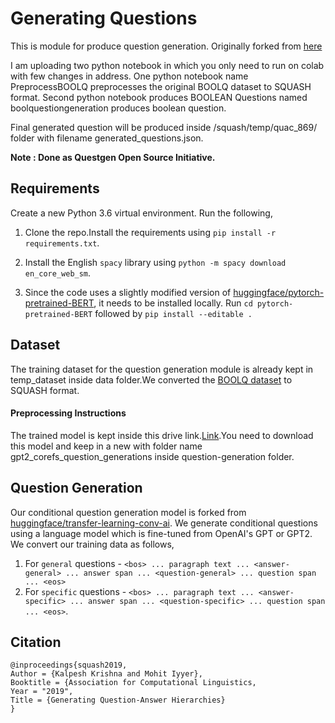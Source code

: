 # Generating Questions
This is module for produce question generation. Originally forked from [here](https://github.com/martiansideofthemoon/squash-generation)

I am uploading two python notebook in which you only need to run on colab with few changes in address.
One python notebook name PreprocessBOOLQ preprocesses the original BOOLQ dataset to SQUASH format.
Second python notebook produces BOOLEAN Questions named boolquestiongeneration produces boolean question.

Final generated question will be produced inside /squash/temp/quac_869/ folder with filename generated_questions.json.


<b>Note : Done as Questgen Open Source Initiative.</b>


## Requirements

Create a new Python 3.6 virtual environment. Run the following,

1. Clone the repo.Install the requirements using `pip install -r requirements.txt`.

2. Install the English `spacy` library using `python -m spacy download en_core_web_sm`.

2. Since the code uses a slightly modified version of [huggingface/pytorch-pretrained-BERT](https://github.com/huggingface/pytorch-pretrained-BERT), it needs to be installed locally. Run `cd pytorch-pretrained-BERT` followed by `pip install --editable .`

## Dataset

The training dataset for the question generation module is already kept in temp_dataset inside data folder.We converted the [BOOLQ dataset](https://github.com/google-research-datasets/boolean-questions) to SQUASH format.

#### Preprocessing Instructions

The trained model is kept inside this drive link.[Link](https://drive.google.com/drive/folders/1-CDmozJ3w2X9nw5etzYpgmm8KvHfr4GQ?usp=sharing).You need to download this model and keep in a new with folder name gpt2_corefs_question_generations inside question-generation folder.

## Question Generation

Our conditional question generation model is forked from [huggingface/transfer-learning-conv-ai](https://github.com/huggingface/transfer-learning-conv-ai). We generate conditional questions using a language model which is fine-tuned from OpenAI's GPT or GPT2. We convert our training data as follows,

1. For `general` questions - `<bos> ... paragraph text ... <answer-general> ... answer span ... <question-general> ... question span ... <eos>`
2. For `specific` questions - `<bos> ... paragraph text ... <answer-specific> ... answer span ... <question-specific> ... question span ... <eos>`.


## Citation

```
@inproceedings{squash2019,
Author = {Kalpesh Krishna and Mohit Iyyer},
Booktitle = {Association for Computational Linguistics,
Year = "2019",
Title = {Generating Question-Answer Hierarchies}
}
```
